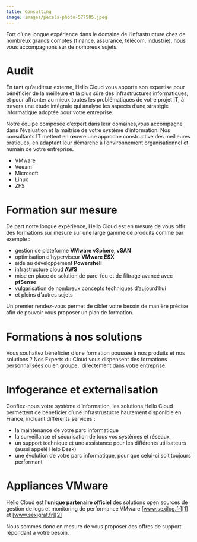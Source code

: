 ```yaml
---
title: Consulting
image: images/pexels-photo-577585.jpeg
---
```

Fort d&#8217;une longue expérience dans le domaine de l&#8217;infrastructure chez de nombreux grands comptes (finance, assurance, télécom, industrie), nous vous accompagnons sur de nombreux sujets.

# Audit

En tant qu’auditeur externe, Hello Cloud vous apporte son expertise pour bénéficier de la meilleure et la plus sûre des infrastructures informatiques, et pour affronter au mieux toutes les problématiques de votre projet IT, à travers une étude intégrale qui analyse les aspects d’une stratégie informatique adoptée pour votre entreprise.

Notre équipe composée d’expert dans leur domaines,vous accompagne dans l’évaluation et la maîtrise de votre système d’information. Nos consultants IT mettent en œuvre une approche constructive des meilleures pratiques, en adaptant leur démarche à l’environnement organisationnel et humain de votre entreprise.

  * VMware
  * Veeam
  * Microsoft
  * Linux
  * ZFS 

# Formation sur mesure

De part notre longue expérience, Hello Cloud est en mesure de vous offir des formations sur mesure sur une large gamme de produits comme par exemple :

  * gestion de plateforme **VMware vSphere, vSAN**
  * optimisation d&#8217;hyperviseur **VMware ESX**
  * aide au développement **Powershell**
  * infrastructure cloud **AWS**
  * mise en place de solution de pare-feu et de filtrage avancé avec **pfSense**
  * vulgarisation de nombreux concepts techniques d&#8217;aujourd&#8217;hui
  * et pleins d&#8217;autres sujets

Un premier rendez-vous permet de cibler votre besoin de manière précise afin de pouvoir vous proposer un plan de formation.

# Formations à nos solutions

Vous souhaitez bénéficier d’une formation poussée à nos produits et nos solutions ? Nos Experts du Cloud vous dispensent des formations personnalisées ou en groupe,  directement dans votre entreprise.

# Infogerance et externalisation

Confiez-nous votre système d&#8217;information, les solutions Hello Cloud permettent de béneficier d&#8217;une infrastrustucre hautement disponible en France, incluant différents services :

  * la maintenance de votre parc informatique
  * la surveillance et sécurisation de tous vos systèmes et réseaux
  * un support technique et une assistance pour les différents utilisateurs (aussi appelé Help Desk)
  * une évolution de votre parc informatique, pour que celui-ci soit toujours performant

# Appliances VMware

Hello Cloud est l&#8217;**unique partenaire officiel** des solutions open sources de gestion de logs et monitoring de performance VMware [www.sexilog.fr][1] et [www.sexigraf.fr][2]

Nous sommes donc en mesure de vous proposer des offres de support répondant à votre besoin.

 [1]: http://www.sexilog.fr
 [2]: http://www.sexigraf.fr